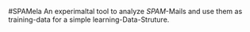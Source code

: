 #SPAMela
An experimaltal tool to analyze _SPAM_-Mails and use them as training-data for a simple learning-Data-Struture.
